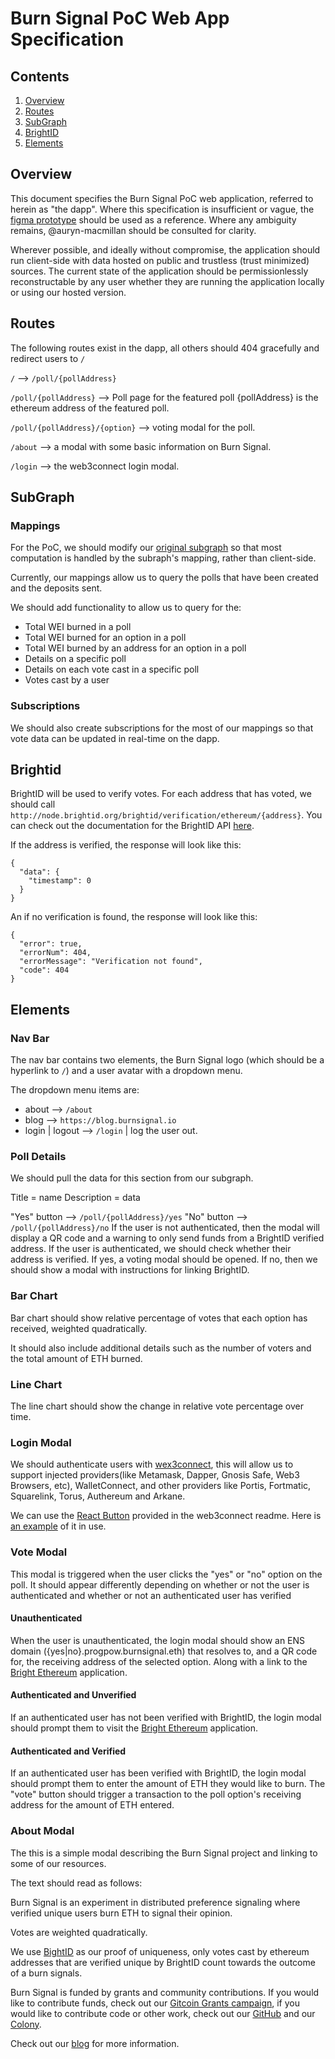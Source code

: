 # Burn Signal PoC Web App Specification
## Contents

1. [Overview](https://github.com/burnSignal/burnSignal-Spec/blob/master/PoCSpec.md#overview)
1. [Routes](https://github.com/burnSignal/burnSignal-Spec/blob/master/PoCSpec.md#routes)
1. [SubGraph](https://github.com/burnSignal/burnSignal-Spec/blob/master/PoCSpec.md#subgraph)
1. [BrightID](https://github.com/burnSignal/burnSignal-Spec/blob/master/PoCSpec.md#brightid)
1. [Elements](https://github.com/burnSignal/burnSignal-Spec/blob/master/PoCSpec.md#elements)

## Overview
This document specifies the Burn Signal PoC web application, referred to herein as "the dapp".
Where this specification is insufficient or vague, the [figma prototype](https://www.figma.com/file/klSsgAu3ZvWKE8Xap80TjK/PoC?node-id=1%3A2) should be used as a reference. Where any ambiguity remains, @auryn-macmillan should be consulted for clarity.

Wherever possible, and ideally without compromise, the application should run client-side with data hosted on public and trustless (trust minimized) sources. The current state of the application should be permissionlessly reconstructable by any user whether they are running the application locally or using our hosted version.

## Routes
The following routes exist in the dapp, all others should 404 gracefully and redirect users to `/`

`/` --> `/poll/{pollAddress}`

`/poll/{pollAddress}` --> Poll page for the featured poll {pollAddress} is the ethereum address of the featured poll.

`/poll/{pollAddress}/{option}` --> voting modal for the poll.

`/about` --> a modal with some basic information on Burn Signal.

`/login` --> the web3connect login modal.

## SubGraph
### Mappings
For the PoC, we should modify our [original subgraph](https://github.com/burnSignal/HermesSubGraph-OLD) so that most computation is handled by the subraph's mapping, rather than client-side.

Currently, our mappings allow us to query the polls that have been created and the deposits sent.

We should add functionality to allow us to query for the:
- Total WEI burned in a poll
- Total WEI burned for an option in a poll
- Total WEI burned by an address for an option in a poll
- Details on a specific poll
- Details on each vote cast in a specific poll
- Votes cast by a user

### Subscriptions
We should also create subscriptions for the most of our mappings so that vote data can be updated in real-time on the dapp.


## Brightid
BrightID will be used to verify votes.
For each address that has voted, we should call `http://node.brightid.org/brightid/verification/ethereum/{address}`.
You can check out the documentation for the BrightID API [here](https://app.swaggerhub.com/apis/brightid/brightid/1.0.0#/default/get_verification__context___id_).


If the address is verified, the response will look like this:
```
{
  "data": {
    "timestamp": 0
  }
}
```

An if no verification is found, the response will look like this:

```
{
  "error": true,
  "errorNum": 404,
  "errorMessage": "Verification not found",
  "code": 404
}
```

## Elements
### Nav Bar
The nav bar contains two elements, the Burn Signal logo (which should be a hyperlink to `/`) and a user avatar with a dropdown menu.

The dropdown menu items are:
- about --> `/about`
- blog --> `https://blog.burnsignal.io`
- login | logout --> `/login` | log the user out.

### Poll Details
We should pull the data for this section from our subgraph.

Title = name
Description = data

"Yes" button --> `/poll/{pollAddress}/yes`
"No" button --> `/poll/{pollAddress}/no`
If the user is not authenticated, then the modal will display a QR code and a warning to only send funds from a BrightID verified address. If the user is authenticated, we should check whether their address is verified. If yes, a voting modal should be opened. If no, then we should show a modal with instructions for linking BrightID.

### Bar Chart
Bar chart should show relative percentage of votes that each option has received, weighted quadratically.

It should also include additional details such as the number of voters and the total amount of ETH burned.

### Line Chart
The line chart should show the change in relative vote percentage over time.

### Login Modal
We should authenticate users with [wex3connect](https://github.com/web3connect/web3connect), this will allow us to support injected providers(like Metamask, Dapper, Gnosis Safe, Web3 Browsers, etc), WalletConnect, and other providers like Portis, Fortmatic, Squarelink, Torus, Authereum and Arkane.

We can use the [React Button](https://github.com/web3connect/web3connect#React-Button) provided in the web3connect readme. Here is [an example](https://web3connect.com/) of it in use.

### Vote Modal
This modal is triggered when the user clicks the "yes" or "no" option on the poll. It should appear differently depending on whether or not the user is authenticated and whether or not an authenticated user has verified

#### Unauthenticated
When the user is unauthenticated, the login modal should show an ENS domain ({yes|no}.progpow.burnsignal.eth) that resolves to, and a QR code for, the receiving address of the selected option. Along with a link to the [Bright Ethereum](https://ethereum.brightid.org) application.

#### Authenticated and Unverified
If an authenticated user has not been verified with BrightID, the login modal should prompt them to visit the [Bright Ethereum](https://ethereum.brightid.org) application.

#### Authenticated and Verified
If an authenticated user has been verified with BrightID, the login modal should prompt them to enter the amount of ETH they would like to burn. The "vote" button should trigger a transaction to the poll option's receiving address for the amount of ETH entered.

### About Modal
The this is a simple modal describing the Burn Signal project and linking to some of our resources.

The text should read as follows:

Burn Signal is an experiment in distributed preference signaling where verified unique users burn ETH to signal their opinion.

Votes are weighted quadratically.

We use [BightID](https://brightid.org) as our proof of uniqueness, only votes cast by ethereum addresses that are verified unique by BrightID count towards the outcome of a burn signals.

Burn Signal is funded by grants and community contributions. If you would like to contribute funds, check out our [Gitcoin Grants campaign](https://gitcoin.co/grants/138/burner-vote), if you would like to contribute code or other work, check out our [GitHub](https://github.com/burnSignal) and our [Colony](https://colony.io/colony/burn).

Check out our [blog](https://blog.burnsignal.io) for more information.
